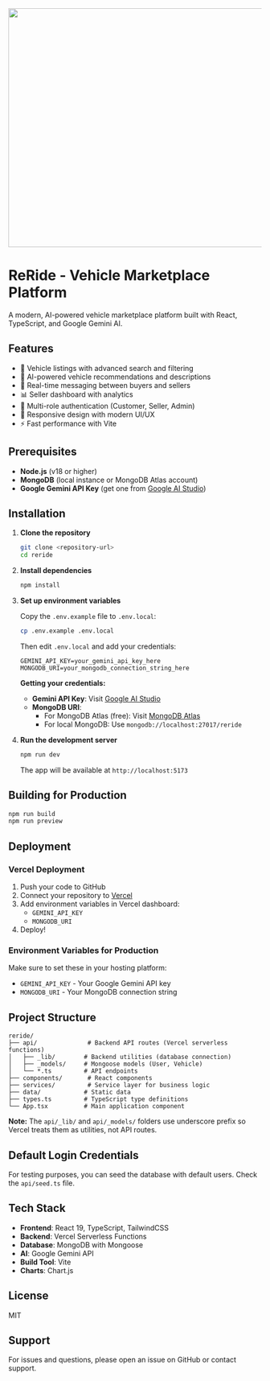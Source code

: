 <div align="center">
<img width="1200" height="475" alt="GHBanner" src="https://github.com/user-attachments/assets/0aa67016-6eaf-458a-adb2-6e31a0763ed6" />
</div>

# ReRide - Vehicle Marketplace Platform

A modern, AI-powered vehicle marketplace platform built with React, TypeScript, and Google Gemini AI.

## Features

- 🚗 Vehicle listings with advanced search and filtering
- 🤖 AI-powered vehicle recommendations and descriptions
- 💬 Real-time messaging between buyers and sellers
- 📊 Seller dashboard with analytics
- 🔐 Multi-role authentication (Customer, Seller, Admin)
- 📱 Responsive design with modern UI/UX
- ⚡ Fast performance with Vite

## Prerequisites

- **Node.js** (v18 or higher)
- **MongoDB** (local instance or MongoDB Atlas account)
- **Google Gemini API Key** (get one from [Google AI Studio](https://aistudio.google.com/app/apikey))

## Installation

1. **Clone the repository**
   ```bash
   git clone <repository-url>
   cd reride
   ```

2. **Install dependencies**
   ```bash
   npm install
   ```

3. **Set up environment variables**
   
   Copy the `.env.example` file to `.env.local`:
   ```bash
   cp .env.example .env.local
   ```
   
   Then edit `.env.local` and add your credentials:
   ```env
   GEMINI_API_KEY=your_gemini_api_key_here
   MONGODB_URI=your_mongodb_connection_string_here
   ```

   **Getting your credentials:**
   - **Gemini API Key**: Visit [Google AI Studio](https://aistudio.google.com/app/apikey)
   - **MongoDB URI**: 
     - For MongoDB Atlas (free): Visit [MongoDB Atlas](https://www.mongodb.com/cloud/atlas)
     - For local MongoDB: Use `mongodb://localhost:27017/reride`

4. **Run the development server**
   ```bash
   npm run dev
   ```

   The app will be available at `http://localhost:5173`

## Building for Production

```bash
npm run build
npm run preview
```

## Deployment

### Vercel Deployment

1. Push your code to GitHub
2. Connect your repository to [Vercel](https://vercel.com)
3. Add environment variables in Vercel dashboard:
   - `GEMINI_API_KEY`
   - `MONGODB_URI`
4. Deploy!

### Environment Variables for Production

Make sure to set these in your hosting platform:
- `GEMINI_API_KEY` - Your Google Gemini API key
- `MONGODB_URI` - Your MongoDB connection string

## Project Structure

```
reride/
├── api/              # Backend API routes (Vercel serverless functions)
│   ├── _lib/        # Backend utilities (database connection)
│   ├── _models/     # Mongoose models (User, Vehicle)
│   └── *.ts         # API endpoints
├── components/       # React components
├── services/         # Service layer for business logic
├── data/            # Static data
├── types.ts         # TypeScript type definitions
└── App.tsx          # Main application component
```

**Note:** The `api/_lib/` and `api/_models/` folders use underscore prefix so Vercel treats them as utilities, not API routes.

## Default Login Credentials

For testing purposes, you can seed the database with default users. Check the `api/seed.ts` file.

## Tech Stack

- **Frontend**: React 19, TypeScript, TailwindCSS
- **Backend**: Vercel Serverless Functions
- **Database**: MongoDB with Mongoose
- **AI**: Google Gemini API
- **Build Tool**: Vite
- **Charts**: Chart.js

## License

MIT

## Support

For issues and questions, please open an issue on GitHub or contact support.
